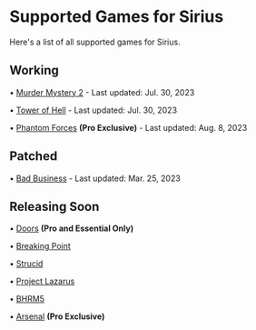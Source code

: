 # Supported Games for Sirius

Here's a list of all supported games for Sirius.

## Working

• [Murder Mystery 2](https://www.roblox.com/games/142823291) - Last updated: Jul. 30, 2023
 
• [Tower of Hell](https://www.roblox.com/games/1962086868) - Last updated: Jul. 30, 2023

• [Phantom Forces](https://www.roblox.com/games/292439477) **(Pro Exclusive)** - Last updated: Aug. 8, 2023

## Patched

• [Bad Business](https://www.roblox.com/games/3233893879) - Last updated: Mar. 25, 2023

## Releasing Soon

• [Doors](https://www.roblox.com/games/6516141723) **(Pro and Essential Only)**

• [Breaking Point](https://www.roblox.com/games/648362523/Breaking-Point)

• [Strucid](https://www.roblox.com/games/2377868063/Strucid)

• [Project Lazarus](https://www.roblox.com/games/443406476/Project-Lazarus-ZOMBIES)

• [BHRM5](https://www.roblox.com/games/2916899287/Blackhawk-Rescue-Mission-5)

• [Arsenal](https://www.roblox.com/games/286090429) **(Pro Exclusive)** 
